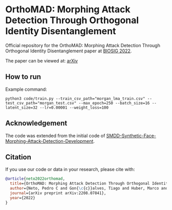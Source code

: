 # OrthoMAD: Morphing Attack Detection Through Orthogonal Identity Disentanglement
Official repository for the OrthoMAD: Morphing Attack Detection Through Orthogonal Identity Disentanglement paper at [BIOSIG 2022](https://biosig.de).

The paper can be viewed at: [arXiv](https://arxiv.org/abs/2208.07841)

## How to run

Example command: 
```
python3 code/train.py --train_csv_path="morgan_lma_train.csv" --test_csv_path="morgan_test.csv" --max_epoch=250 --batch_size=16 --latent_size=32 --lr=0.00001 --weight_loss=100
```

## Acknowledgement
The code was extended from the initial code of [SMDD-Synthetic-Face-Morphing-Attack-Detection-Development](https://github.com/naserdamer/SMDD-Synthetic-Face-Morphing-Attack-Detection-Development-dataset). 

## Citation
If you use our code or data in your research, please cite with:

```bibtex
@article{neto2022orthomad,
  title={OrthoMAD: Morphing Attack Detection Through Orthogonal Identity Disentanglement},
  author={Neto, Pedro C and Gon{\c{c}}alves, Tiago and Huber, Marco and Damer, Naser and Sequeira, Ana F and Cardoso, Jaime S},
  journal={arXiv preprint arXiv:2208.07841},
  year={2022}
}
```
